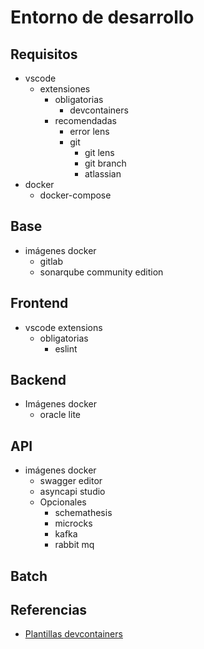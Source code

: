 # Entorno de desarrollo

## Requisitos

* vscode
  * extensiones
    * obligatorias
      * devcontainers
    * recomendadas
      * error lens
      * git
        * git lens
        * git branch
        * atlassian
* docker
  * docker-compose

## Base

* imágenes docker
  * gitlab
  * sonarqube community edition

## Frontend

* vscode extensions
  * obligatorias
    * eslint

## Backend

* Imágenes docker
  * oracle lite

## API

* imágenes docker
  * swagger editor
  * asyncapi studio
  * Opcionales
    * schemathesis
    * microcks
    * kafka
    * rabbit mq

## Batch

## Referencias

* [Plantillas devcontainers](https://github.com/devcontainers/templates)